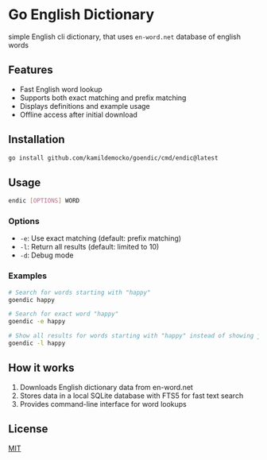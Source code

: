 # Go English Dictionary

simple English cli dictionary, that uses `en-word.net` database of english words

## Features

- Fast English word lookup
- Supports both exact matching and prefix matching
- Displays definitions and example usage
- Offline access after initial download

## Installation

```bash
go install github.com/kamildemocko/goendic/cmd/endic@latest
```

## Usage

```bash
endic [OPTIONS] WORD
```

### Options

- `-e`: Use exact matching (default: prefix matching)
- `-l`: Return all results (default: limited to 10)
- `-d`: Debug mode

### Examples

```bash
# Search for words starting with "happy"
goendic happy

# Search for exact word "happy"
goendic -e happy

# Show all results for words starting with "happy" instead of showing just first 10
goendic -l happy
```

## How it works

1. Downloads English dictionary data from en-word.net
2. Stores data in a local SQLite database with FTS5 for fast text search
3. Provides command-line interface for word lookups

## License

[MIT](LICENSE)